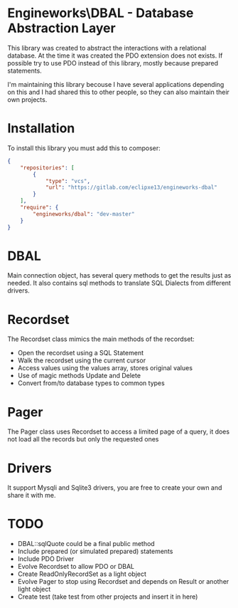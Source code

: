 # Engineworks\DBAL - Database Abstraction Layer

This library was created to abstract the interactions with a relational database.
At the time it was created the PDO extension does not exists.
If possible try to use PDO instead of this library, mostly because prepared statements.

I'm maintaining this library becouse I have several applications depending on this
and I had shared this to other people, so they can also maintain their own projects.

# Installation

To install this library you must add this to composer:
```json
{
    "repositories": [
        {
            "type": "vcs",
            "url": "https://gitlab.com/eclipxe13/engineworks-dbal"
        }
    ],
    "require": {
        "engineworks/dbal": "dev-master"
    }
}
```

# DBAL

Main connection object, has several query methods to get the results just as needed.
It also contains sql methods to translate SQL Dialects from different drivers.

# Recordset

The Recordset class mimics the main methods of the recordset:

- Open the recordset using a SQL Statement
- Walk the recordset using the current cursor
- Access values using the values array, stores original values
- Use of magic methods Update and Delete
- Convert from/to database types to common types

# Pager

The Pager class uses Recordset to access a limited page of a query, it does not load
all the records but only the requested ones

# Drivers

It support Mysqli and Sqlite3 drivers, you are free to create your own and share it with me.

# TODO

- DBAL::sqlQuote could be a final public method
- Include prepared (or simulated prepared) statements
- Include PDO Driver
- Evolve Recordset to allow PDO or DBAL
- Create ReadOnlyRecordSet as a light object
- Evolve Pager to stop using Recordset and depends on Result or another light object
- Create test (take test from other projects and insert it in here)
